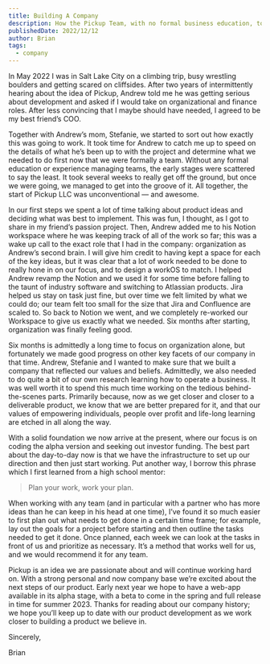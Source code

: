 ```yaml
---
title: Building A Company
description: How the Pickup Team, with no formal business education, took a shared ideology for community and built a company.
publishedDate: 2022/12/12
author: Brian
tags:
  - company
---
```


In May 2022 I was in Salt Lake City on a climbing trip, busy wrestling boulders and getting scared on cliffsides. After two years of intermittently hearing about the idea of Pickup, Andrew told me he was getting serious about development and asked if I would take on organizational and finance roles. After less convincing that I maybe should have needed, I agreed to be my best friend’s COO.

Together with Andrew’s mom, Stefanie, we started to sort out how exactly this was going to work. It took time for Andrew to catch me up to speed on the details of what he’s been up to with the project and determine what we needed to do first now that we were formally a team. Without any formal education or experience managing teams, the early stages were scattered to say the least. It took several weeks to really get off the ground, but once we were going, we managed to get into the groove of it. All together, the start of Pickup LLC was unconventional — and awesome.

In our first steps we spent a lot of time talking about product ideas and deciding what was best to implement. This was fun, I thought, as I got to share in my friend’s passion project. Then, Andrew added me to his Notion workspace where he was keeping track of all of the work so far; this was a wake up call to the exact role that I had in the company: organization as Andrew’s second brain. I will give him credit to having kept a space for each of the key ideas, but it was clear that a lot of work needed to be done to really hone in on our focus, and to design a workOS to match. I helped Andrew revamp the Notion and we used it for some time before falling to the taunt of industry software and switching to Atlassian products. Jira helped us stay on task just fine, but over time we felt limited by what we could do; our team felt too small for the size that Jira and Confluence are scaled to. So back to Notion we went, and we completely re-worked our Workspace to give us exactly what we needed. Six months after starting, organization was finally feeling good.

Six months is admittedly a long time to focus on organization alone, but fortunately we made good progress on other key facets of our company in that time. Andrew, Stefanie and I wanted to make sure that we built a company that reflected our values and beliefs. Admittedly, we also needed to do quite a bit of our own research learning how to operate a business. It was well worth it to spend this much time working on the tedious behind-the-scenes parts. Primarily because, now as we get closer and closer to a deliverable product, we know that we are better prepared for it, and that our values of empowering individuals, people over profit and life-long learning are etched in all along the way.

With a solid foundation we now arrive at the present, where our focus is on coding the alpha version and seeking out investor funding. The best part about the day-to-day now is that we have the infrastructure to set up our direction and then just start working. Put another way, I borrow this phrase which I first learned from a high school mentor:

> Plan your work, work your plan.

When working with any team (and in particular with a partner who has more ideas than he can keep in his head at one time), I’ve found it so much easier to first plan out what needs to get done in a certain time frame; for example, lay out the goals for a project before starting and then outline the tasks needed to get it done. Once planned, each week we can look at the tasks in front of us and prioritize as necessary. It’s a method that works well for us, and we would recommend it for any team.

Pickup is an idea we are passionate about and will continue working hard on. With a strong personal and now company base we’re excited about the next steps of our product. Early next year we hope to have a web-app available in its alpha stage, with a beta to come in the spring and full release in time for summer 2023. Thanks for reading about our company history; we hope you’ll keep up to date with our product development as we work closer to building a product we believe in.

Sincerely,

Brian
